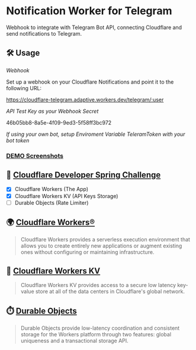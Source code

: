 # Notification Worker for Telegram

Webhook to integrate with Telegram Bot API, connecting Cloudflare and send notifications to Telegram.

## 🛠️ Usage

_Webhook_

Set up a webhook on your Cloudflare Notifications and point it to the following URL:

https://cloudflare-telegram.adaptive.workers.dev/telegram/:user

_API Test Key as your Webhook Secret_

46b05bb8-8a5e-4f09-9ed3-5f58ff3bc972

_If using your own bot, setup Enviroment Variable TeleramToken with your bot token_


### [DEMO Screenshots](demo)


## 🥰 [Cloudflare Developer Spring Challenge](https://challenge.developers.cloudflare.com/)

- [x] Cloudflare Workers (The App)
- [x] Cloudflare Workers KV (API Keys Storage)
- [ ] Durable Objects (Rate Limiter)

## 🌍 [Cloudflare Workers®](https://workers.cloudflare.com/)
> Cloudflare Workers provides a serverless execution environment that allows you to create entirely new applications or augment existing ones without configuring or maintaining infrastructure.

## 💾 [Cloudflare Workers KV](https://www.cloudflare.com/products/workers-kv/)
> Cloudflare Workers KV provides access to a secure low latency key-value store at all of the data centers in Cloudflare's global network.

## ⏱️ [Durable Objects](https://pages.cloudflare.com/)
> Durable Objects provide low-latency coordination and consistent storage for the Workers platform through two features: global uniqueness and a transactional storage API.